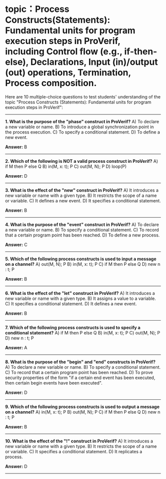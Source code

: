 # topic：Process Constructs(Statements): Fundamental units for program execution steps in ProVerif, including Control flow (e.g., if-then-else), Declarations, Input (in)/output (out) operations, Termination, Process composition.

Here are 10 multiple-choice questions to test students' understanding of the topic "Process Constructs (Statements): Fundamental units for program execution steps in ProVerif":

---

**1. What is the purpose of the "phase" construct in ProVerif?**
A) To declare a new variable or name.
B) To introduce a global synchronization point in the process execution.
C) To specify a conditional statement.
D) To define a new event.

**Answer:** B

---

**2. Which of the following is NOT a valid process construct in ProVerif?**
A) if M then P else Q
B) in(M, x: t); P
C) out(M, N); P
D) loop(P)

**Answer:** D

---

**3. What is the effect of the "new" construct in ProVerif?**
A) It introduces a new variable or name with a given type.
B) It restricts the scope of a name or variable.
C) It defines a new event.
D) It specifies a conditional statement.

**Answer:** B

---

**4. What is the purpose of the "event" construct in ProVerif?**
A) To declare a new variable or name.
B) To specify a conditional statement.
C) To record that a certain program point has been reached.
D) To define a new process.

**Answer:** C

---

**5. Which of the following process constructs is used to input a message on a channel?**
A) out(M, N); P
B) in(M, x: t); P
C) if M then P else Q
D) new n : t; P

**Answer:** B

---

**6. What is the effect of the "let" construct in ProVerif?**
A) It introduces a new variable or name with a given type.
B) It assigns a value to a variable.
C) It specifies a conditional statement.
D) It defines a new event.

**Answer:** B

---

**7. Which of the following process constructs is used to specify a conditional statement?**
A) if M then P else Q
B) in(M, x: t); P
C) out(M, N); P
D) new n : t; P

**Answer:** A

---

**8. What is the purpose of the "begin" and "end" constructs in ProVerif?**
A) To declare a new variable or name.
B) To specify a conditional statement.
C) To record that a certain program point has been reached.
D) To prove security properties of the form "if a certain end event has been executed, then certain begin events have been executed".

**Answer:** D

---

**9. Which of the following process constructs is used to output a message on a channel?**
A) in(M, x: t); P
B) out(M, N); P
C) if M then P else Q
D) new n : t; P

**Answer:** B

---

**10. What is the effect of the "!" construct in ProVerif?**
A) It introduces a new variable or name with a given type.
B) It restricts the scope of a name or variable.
C) It specifies a conditional statement.
D) It replicates a process.

**Answer:** D

---
